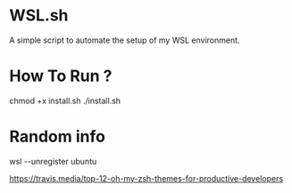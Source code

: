 # WSL.sh
A simple script to automate the setup of my WSL environment.

# How To Run ?
chmod +x install.sh
./install.sh

# Random info 
wsl --unregister ubuntu

https://travis.media/top-12-oh-my-zsh-themes-for-productive-developers
